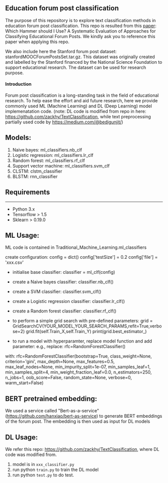Education forum post classification
-------------------------------------------------------------------------
The purpose of this repository is to explore text classification methods in 
education forum post classification. This repo is resulted from this [paper](https://files.eric.ed.gov/fulltext/ED615664.pdf): Which Hammer should I Use? A Systematic Evaluation of Approaches for Classifying Educational Forum Posts. We kindly ask you to reference this paper when applying this repo. 

We also include here the Stanford forum post dataset: stanfordMOOCForumPostsSet.tar.gz. This dataset was originally created and labelled by the Stanford financed by the National Science Foundation to support educational research. The dataset can be used for research purpose.

#### Introduction
Forum post classification is a long-standing task in the field of educational research. To help ease the effort and aid future research, here we provide commonly used ML (Machine Learning) and DL (Deep Learning) model implemenatation code. (note: DL code is modified from repo in here: https://github.com/zackhy/TextClassification, while text preprocessing partially used code by https://medium.com/@bedigunjit/)

Models:
-------------------------------------------------------------------------
1) Naive bayes: ml_classifiers.nb_clf
2) Logistic regression: ml_classifiers.lr_clf
3) Random forest: ml_classifiers.rf_clf
4) Support vector machine: ml_classifiers.svm_clf
5) CLSTM: clstm_classifier
6) BLSTM: rnn_classifier


## Requirements  
-------------------------------------------------------------------------------------------------------
* Python 3.x  
* Tensorflow > 1.5
* Sklearn > 0.19.0  

ML Usage: 
-------------------------------------------------------------------------------------------------------
ML code is contained in Traditional_Machine_Learning.ml_classifiers

create configuration: 
config = dict()
config['testSize'] = 0.2
config['file'] = 'xxx.csv'

* initialise base classifier:
classifier = ml_clf(config)

* create a Naive bayes classifier: 
classifier.nb_clf()

* create a SVM classifier:
classifier.svm_clf()

* create a Logistic regression classifier:
classifier.lr_clf()

* create a Random forest classifier:
classifier.rf_clf()

* to perform a simple grid search with pre-defined parameters:
grid = GridSearchCV(YOUR_MODEL,YOUR_SEARCH_PARAMS,refit=True,verbose=2)
grid.fit(self.Train_X,self.Train_Y)
print(grid.best_estimator_)

* to run a model with hyperparamter, replace model function and add parameter: 
e.g., 
replace: 
rfc=RandomForestClassifier()

with: 
rfc=RandomForestClassifier(bootstrap=True, class_weight=None, criterion='gini',
  max_depth=None, max_features=0.5, max_leaf_nodes=None,
  min_impurity_split=1e-07, min_samples_leaf=1,
  min_samples_split=4, min_weight_fraction_leaf=0.0,
  n_estimators=250, n_jobs=1, oob_score=False, random_state=None,
  verbose=0, warm_start=False)



BERT pretrained embedding:
-------------------------------------------------------------------------------------------------------
We used a service called "Bert-as-a-service" (https://github.com/hanxiao/bert-as-service) to generate BERT embeddings of the forum post. 
The embedding is then used as input for DL models


DL Usage: 
-------------------------------------------------------------------------------------------------------
We refer this repo: https://github.com/zackhy/TextClassification, where DL code was modified from. 

1) model is in `xxx_classifier.py`
2) run python `train.py` to train the DL model
3) run python `test.py` to do test.


